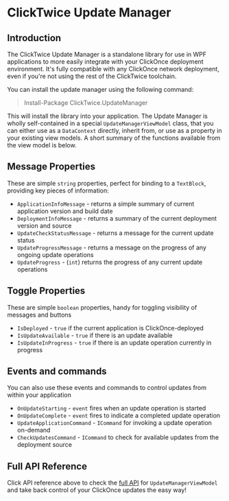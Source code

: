 # ClickTwice Update Manager

## Introduction

The ClickTwice Update Manager is a standalone library for use in WPF applications to more easily integrate with your ClickOnce deployment environment. It's fully compatible with any ClickOnce network deployment, even if you're not using the rest of the ClickTwice toolchain.

You can install the update manager using the following command: 

> Install-Package ClickTwice.UpdateManager

This will install the library into your application. The Update Manager is wholly self-contained in a special `UpdateManagerViewModel` class, that you can either use as a `DataContext` directly, inherit from, or use as a property in your existing view models. A short summary of the functions available from the view model is below.

## Message Properties

These are simple `string` properties, perfect for binding to a `TextBlock`, providing key pieces of information:

- `ApplicationInfoMessage` - returns a simple summary of current application version and build date
- `DeploymentInfoMessage` - returns a summary of the current deployment version and source
- `UpdateCheckStatusMessage` - returns a message for the current update status
- `UpdateProgressMessage` - returns a message on the progress of any ongoing update operations
- `UpdateProgress` - (`int`) returns the progress of any current update operations

## Toggle Properties

These are simple `boolean` properties, handy for toggling visibility of messages and buttons

- `IsDeployed` - `true` if the current application is ClickOnce-deployed
- `IsUpdateAvailable` - `true` if there is an update available
- `IsUpdateInProgress` - `true` if there is an update operation currently in progress


## Events and commands

You can also use these events and commands to control updates from within your application

- `OnUpdateStarting` - `event` fires when an update operation is started
- `OnUpdateComplete` - `event` fires to indicate a completed update operation
- `UpdateApplicationCommand` - `ICommand` for invoking a update operation on-demand
- `CheckUpdatesCommand` - `ICommand` to check for available updates from the deployment source

## Full API Reference

Click API reference above to check the [full API](/api/ClickTwice.UpdateManager.UpdateManagerViewModel.html) for `UpdateManagerViewModel` and take back control of your ClickOnce updates the easy way!